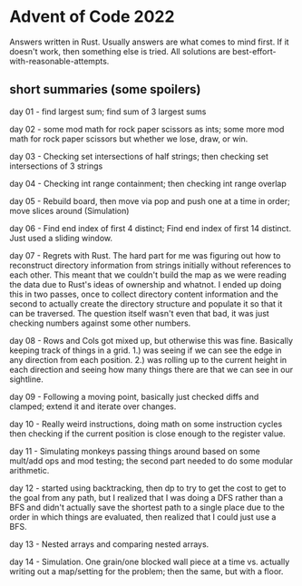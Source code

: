 # Advent of Code 2022

Answers written in Rust. Usually answers are what comes
to mind first. If it doesn't work, then something else is tried.
All solutions are best-effort-with-reasonable-attempts.

## short summaries (some spoilers)
day 01 - find largest sum; find sum of 3 largest sums

day 02 - some mod math for rock paper scissors as ints; some more mod math for rock paper scissors but whether we lose, draw, or win.

day 03 - Checking set intersections of half strings; then checking set intersections of 3 strings

day 04 - Checking int range containment; then checking int range overlap

day 05 - Rebuild board, then move via pop and push one at a time in order; move slices around (Simulation)

day 06 - Find end index of first 4 distinct; Find end index of first 14 distinct. Just used a sliding window.

day 07 - Regrets with Rust. The hard part for me was figuring out how to reconstruct directory information from strings initially without references to each other. This meant that we couldn't build the map as we were reading the data due to Rust's ideas of ownership and whatnot. I ended up doing this in two passes, once to collect directory content information and the second to actually create the directory structure and populate it so that it can be traversed. The question itself wasn't even that bad, it was just checking numbers against some other numbers.

day 08 - Rows and Cols got mixed up, but otherwise this was fine. Basically keeping track of things in a grid. 1.) was seeing if we can see the edge in any direction from each position. 2.) was rolling up to the current height in each direction and seeing how many things there are that we can see in our sightline.

day 09 - Following a moving point, basically just checked diffs and clamped; extend it and iterate over changes.

day 10 - Really weird instructions, doing math on some instruction cycles then checking if the current position is close enough to the register value.

day 11 - Simulating monkeys passing things around based on some mult/add ops and mod testing; the second part needed to do some modular arithmetic.

day 12 - started using backtracking, then dp to try to get the cost to get to the goal from any path, but I realized that I was doing a DFS rather than a BFS and didn't actually save the shortest path to a single place due to the order in which things are evaluated, then realized that I could just use a BFS.

day 13 - Nested arrays and comparing nested arrays.

day 14 - Simulation. One grain/one blocked wall piece at a time vs. actually writing out a map/setting for the problem; then the same, but with a floor.